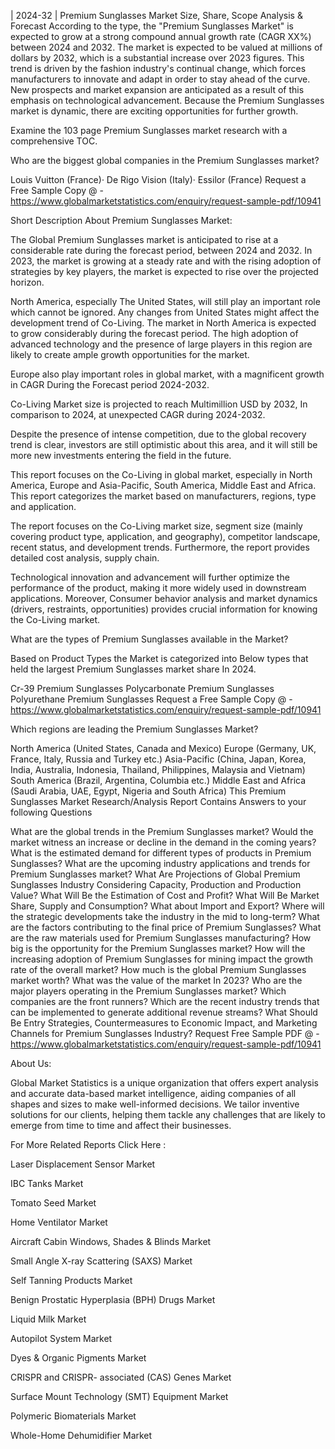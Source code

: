 | 2024-32 | Premium Sunglasses Market Size, Share, Scope Analysis & Forecast
According to the type, the "Premium Sunglasses Market" is expected to grow at a strong compound annual growth rate (CAGR XX%) between 2024 and 2032. The market is expected to be valued at millions of dollars by 2032, which is a substantial increase over 2023 figures. This trend is driven by the fashion industry's continual change, which forces manufacturers to innovate and adapt in order to stay ahead of the curve. New prospects and market expansion are anticipated as a result of this emphasis on technological advancement. Because the Premium Sunglasses market is dynamic, there are exciting opportunities for further growth.

Examine the 103 page Premium Sunglasses market research with a comprehensive TOC.

Who are the biggest global companies in the Premium Sunglasses market?


Louis Vuitton (France)· De Rigo Vision (Italy)· Essilor (France)
Request a Free Sample Copy @ - https://www.globalmarketstatistics.com/enquiry/request-sample-pdf/10941

Short Description About Premium Sunglasses Market:

The Global Premium Sunglasses market is anticipated to rise at a considerable rate during the forecast period, between 2024 and 2032. In 2023, the market is growing at a steady rate and with the rising adoption of strategies by key players, the market is expected to rise over the projected horizon.

North America, especially The United States, will still play an important role which cannot be ignored. Any changes from United States might affect the development trend of Co-Living. The market in North America is expected to grow considerably during the forecast period. The high adoption of advanced technology and the presence of large players in this region are likely to create ample growth opportunities for the market.

Europe also play important roles in global market, with a magnificent growth in CAGR During the Forecast period 2024-2032.

Co-Living Market size is projected to reach Multimillion USD by 2032, In comparison to 2024, at unexpected CAGR during 2024-2032.

Despite the presence of intense competition, due to the global recovery trend is clear, investors are still optimistic about this area, and it will still be more new investments entering the field in the future.

This report focuses on the Co-Living in global market, especially in North America, Europe and Asia-Pacific, South America, Middle East and Africa. This report categorizes the market based on manufacturers, regions, type and application.

The report focuses on the Co-Living market size, segment size (mainly covering product type, application, and geography), competitor landscape, recent status, and development trends. Furthermore, the report provides detailed cost analysis, supply chain.

Technological innovation and advancement will further optimize the performance of the product, making it more widely used in downstream applications. Moreover, Consumer behavior analysis and market dynamics (drivers, restraints, opportunities) provides crucial information for knowing the Co-Living market.

What are the types of Premium Sunglasses available in the Market?

Based on Product Types the Market is categorized into Below types that held the largest Premium Sunglasses market share In 2024.


Cr-39 Premium Sunglasses
Polycarbonate Premium Sunglasses
Polyurethane Premium Sunglasses
Request a Free Sample Copy @ - https://www.globalmarketstatistics.com/enquiry/request-sample-pdf/10941

Which regions are leading the Premium Sunglasses Market?

North America (United States, Canada and Mexico)
Europe (Germany, UK, France, Italy, Russia and Turkey etc.)
Asia-Pacific (China, Japan, Korea, India, Australia, Indonesia, Thailand, Philippines, Malaysia and Vietnam)
South America (Brazil, Argentina, Columbia etc.)
Middle East and Africa (Saudi Arabia, UAE, Egypt, Nigeria and South Africa)
This Premium Sunglasses Market Research/Analysis Report Contains Answers to your following Questions

What are the global trends in the Premium Sunglasses market? Would the market witness an increase or decline in the demand in the coming years?
What is the estimated demand for different types of products in Premium Sunglasses? What are the upcoming industry applications and trends for Premium Sunglasses market?
What Are Projections of Global Premium Sunglasses Industry Considering Capacity, Production and Production Value? What Will Be the Estimation of Cost and Profit? What Will Be Market Share, Supply and Consumption? What about Import and Export?
Where will the strategic developments take the industry in the mid to long-term?
What are the factors contributing to the final price of Premium Sunglasses? What are the raw materials used for Premium Sunglasses manufacturing?
How big is the opportunity for the Premium Sunglasses market? How will the increasing adoption of Premium Sunglasses for mining impact the growth rate of the overall market?
How much is the global Premium Sunglasses market worth? What was the value of the market In 2023?
Who are the major players operating in the Premium Sunglasses market? Which companies are the front runners?
Which are the recent industry trends that can be implemented to generate additional revenue streams?
What Should Be Entry Strategies, Countermeasures to Economic Impact, and Marketing Channels for Premium Sunglasses Industry?
Request Free Sample PDF @ - https://www.globalmarketstatistics.com/enquiry/request-sample-pdf/10941

About Us:

Global Market Statistics is a unique organization that offers expert analysis and accurate data-based market intelligence, aiding companies of all shapes and sizes to make well-informed decisions. We tailor inventive solutions for our clients, helping them tackle any challenges that are likely to emerge from time to time and affect their businesses.

For More Related Reports Click Here :

Laser Displacement Sensor Market

IBC Tanks Market

Tomato Seed Market

Home Ventilator Market

Aircraft Cabin Windows, Shades & Blinds Market

Small Angle X-ray Scattering (SAXS) Market

Self Tanning Products Market

Benign Prostatic Hyperplasia (BPH) Drugs Market

Liquid Milk Market

Autopilot System Market

Dyes & Organic Pigments Market

CRISPR and CRISPR- associated (CAS) Genes Market

Surface Mount Technology (SMT) Equipment Market

Polymeric Biomaterials Market

Whole-Home Dehumidifier Market